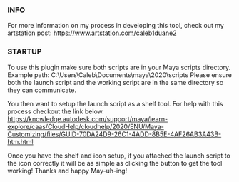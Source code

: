 ### INFO

For more information on my process in developing this tool, check out my artstation post: https://www.artstation.com/caleb1duane2

### STARTUP
To use this plugin make sure both scripts are in your Maya scripts directory. Example path: C:\Users\Caleb\Documents\maya\2020\scripts
Please ensure both the launch script and the working script are in the same directory so they can communicate.

You then want to setup the launch script as a shelf tool. For help with this process checkout the link below.
https://knowledge.autodesk.com/support/maya/learn-explore/caas/CloudHelp/cloudhelp/2020/ENU/Maya-Customizing/files/GUID-70DA24D9-26C1-4ADD-8B5E-4AF26AB3A43B-htm.html

Once you have the shelf and icon setup, if you attached the launch script to the icon correctly it will be as simple as clicking the button to get the tool working!
Thanks and happy May-uh-ing!
